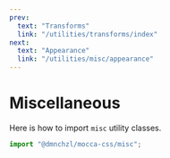 ```yaml
---
prev:
  text: "Transforms"
  link: "/utilities/transforms/index"
next:
  text: "Appearance"
  link: "/utilities/misc/appearance"
---
```


# Miscellaneous

Here is how to import `misc` utility classes.

```js
import "@dmnchzl/mocca-css/misc";
```
